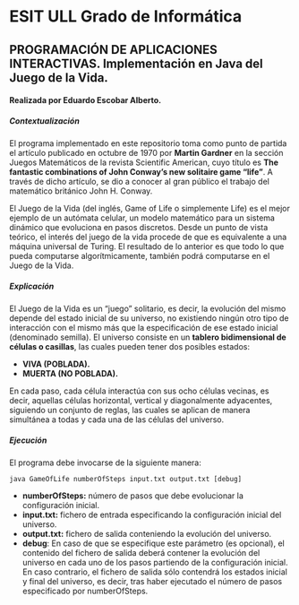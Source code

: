 # ESIT ULL Grado de Informática
## PROGRAMACIÓN DE APLICACIONES INTERACTIVAS. Implementación en Java del Juego de la Vida.
#### Realizada por Eduardo Escobar Alberto.

##### **Contextualización**
El programa implementado en este repositorio toma como punto de partida el artículo publicado en octubre de 1970 por **Martin Gardner** en la sección Juegos Matemáticos de la revista Scientific American, cuyo título es **The fantastic combinations of John Conway’s new solitaire game “life”**. A través de dicho artículo, se dio a conocer al gran público el trabajo del matemático británico John H. Conway.

El Juego de la Vida (del inglés, Game of Life o simplemente Life) es el mejor ejemplo de un autómata celular, un modelo matemático para un sistema dinámico que evoluciona en pasos discretos. Desde un punto de vista teórico, el interés del juego de la vida procede de que es equivalente a una máquina universal de Turing. El resultado de lo anterior es que todo lo que pueda computarse algorítmicamente, también podrá computarse en el Juego de la Vida.

##### **Explicación**
El Juego de la Vida es un “juego” solitario, es decir, la evolución del mismo depende del estado inicial de su universo, no existiendo ningún otro tipo de interacción con el mismo más que la especificación de ese estado inicial (denominado semilla). El universo consiste en un **tablero bidimensional de células o casillas**, las cuales pueden tener dos posibles estados: 
* **VIVA (POBLADA).**
* **MUERTA (NO POBLADA).** 

En cada paso, cada célula interactúa con sus ocho células vecinas, es decir, aquellas células horizontal, vertical y diagonalmente adyacentes, siguiendo un conjunto de reglas, las cuales se aplican de manera simultánea a todas y cada una de las células del universo.

##### **Ejecución**
El programa debe invocarse de la siguiente manera:
    
    java GameOfLife numberOfSteps input.txt output.txt [debug]

* **numberOfSteps:** número de pasos que debe evolucionar la configuración inicial.
* **input.txt:** fichero de entrada especificando la configuración inicial del universo.
* **output.txt:** fichero de salida conteniendo la evolución del universo.
* **debug**: En caso de que se especifique este parámetro (es opcional), el contenido del fichero de salida deberá contener la evolución del universo en cada uno de los pasos partiendo de la configuración inicial. En caso contrario, el fichero de salida sólo contendrá los estados inicial y final del universo, es decir, tras haber ejecutado el número de pasos especificado por numberOfSteps.

